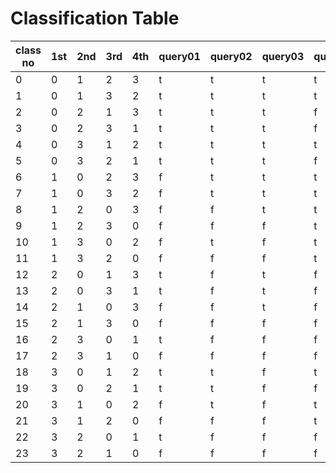 # Classification Table

| class no | 1st | 2nd | 3rd | 4th | query01 | query02 | query03 | query12 | query13 | query23 |
| -------- | --- | --- | --- | --- | ------- | ------- | ------- | ------- | ------- | ------- |
| 0        | 0   | 1   | 2   | 3   | t       | t       | t       | t       | t       | t       |
| 1        | 0   | 1   | 3   | 2   | t       | t       | t       | t       | t       | f       |
| 2        | 0   | 2   | 1   | 3   | t       | t       | t       | f       | t       | t       |
| 3        | 0   | 2   | 3   | 1   | t       | t       | t       | f       | f       | t       |
| 4        | 0   | 3   | 1   | 2   | t       | t       | t       | t       | f       | f       |
| 5        | 0   | 3   | 2   | 1   | t       | t       | t       | f       | f       | f       |
| 6        | 1   | 0   | 2   | 3   | f       | t       | t       | t       | t       | t       |
| 7        | 1   | 0   | 3   | 2   | f       | t       | t       | t       | t       | f       |
| 8        | 1   | 2   | 0   | 3   | f       | f       | t       | t       | t       | t       |
| 9        | 1   | 2   | 3   | 0   | f       | f       | f       | t       | t       | t       |
| 10       | 1   | 3   | 0   | 2   | f       | t       | f       | t       | t       | f       |
| 11       | 1   | 3   | 2   | 0   | f       | f       | f       | t       | t       | f       |
| 12       | 2   | 0   | 1   | 3   | t       | f       | t       | f       | t       | t       |
| 13       | 2   | 0   | 3   | 1   | t       | f       | t       | f       | f       | t       |
| 14       | 2   | 1   | 0   | 3   | f       | f       | t       | f       | t       | t       |
| 15       | 2   | 1   | 3   | 0   | f       | f       | f       | f       | t       | t       |
| 16       | 2   | 3   | 0   | 1   | t       | f       | f       | f       | f       | t       |
| 17       | 2   | 3   | 1   | 0   | f       | f       | f       | f       | f       | t       |
| 18       | 3   | 0   | 1   | 2   | t       | t       | f       | t       | f       | f       |
| 19       | 3   | 0   | 2   | 1   | t       | t       | f       | f       | f       | f       |
| 20       | 3   | 1   | 0   | 2   | f       | t       | f       | t       | f       | f       |
| 21       | 3   | 1   | 2   | 0   | f       | f       | f       | t       | f       | f       |
| 22       | 3   | 2   | 0   | 1   | t       | f       | f       | f       | f       | f       |
| 23       | 3   | 2   | 1   | 0   | f       | f       | f       | f       | f       | f       |
